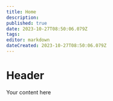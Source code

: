 ```yaml
---
title: Home
description: 
published: true
date: 2023-10-27T08:50:06.079Z
tags: 
editor: markdown
dateCreated: 2023-10-27T08:50:06.079Z
---
```


# Header
Your content here